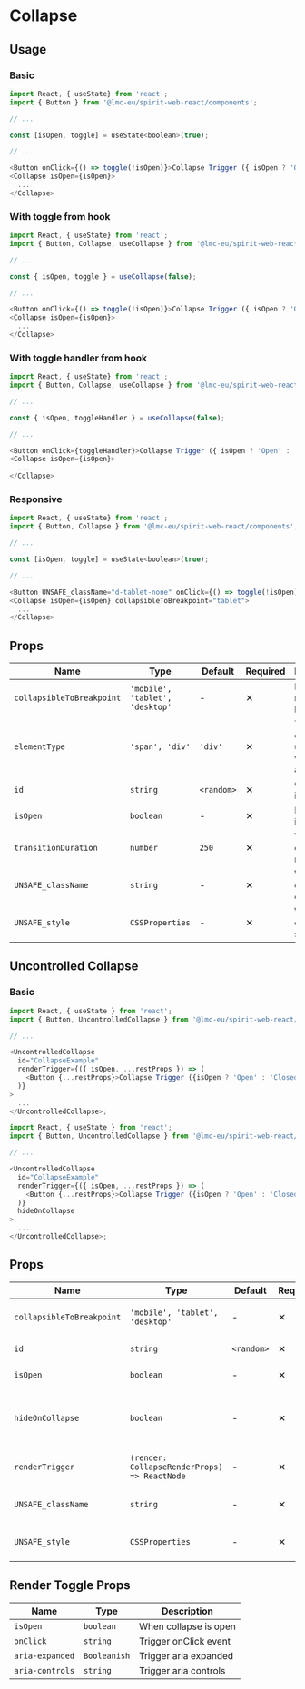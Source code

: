 # Collapse

## Usage

### Basic

```javascript
import React, { useState} from 'react';
import { Button } from '@lmc-eu/spirit-web-react/components';

// ...

const [isOpen, toggle] = useState<boolean>(true);

// ...

<Button onClick={() => toggle(!isOpen)}>Collapse Trigger ({ isOpen ? 'Open' : 'Closed' })</Button>
<Collapse isOpen={isOpen}>
  ...
</Collapse>
```

### With toggle from hook

```javascript
import React, { useState} from 'react';
import { Button, Collapse, useCollapse } from '@lmc-eu/spirit-web-react/components';

// ...

const { isOpen, toggle } = useCollapse(false);

// ...

<Button onClick={() => toggle(!isOpen)}>Collapse Trigger ({ isOpen ? 'Open' : 'Closed' })</Button>
<Collapse isOpen={isOpen}>
  ...
</Collapse>
```

### With toggle handler from hook

```javascript
import React, { useState} from 'react';
import { Button, Collapse, useCollapse } from '@lmc-eu/spirit-web-react/components';

// ...

const { isOpen, toggleHandler } = useCollapse(false);

// ...

<Button onClick={toggleHandler}>Collapse Trigger ({ isOpen ? 'Open' : 'Closed' })</Button>
<Collapse isOpen={isOpen}>
  ...
</Collapse>
```

### Responsive

```javascript
import React, { useState} from 'react';
import { Button, Collapse } from '@lmc-eu/spirit-web-react/components';

// ...

const [isOpen, toggle] = useState<boolean>(true);

// ...

<Button UNSAFE_className="d-tablet-none" onClick={() => toggle(!isOpen)}>Collapse Trigger ({ isOpen ? 'Open' : 'Closed' })</Button>
<Collapse isOpen={isOpen} collapsibleToBreakpoint="tablet">
  ...
</Collapse>
```

## Props

| Name                      | Type                            | Default    | Required | Description                                 |
| ------------------------- | ------------------------------- | ---------- | -------- | ------------------------------------------- |
| `collapsibleToBreakpoint` | `'mobile', 'tablet', 'desktop'` | -          | ✕        | Handle for responsive breakpoint            |
| `elementType`             | `'span', 'div'`                 | `'div'`    | ✕        | Type of element used as wrapper and content |
| `id`                      | `string`                        | `<random>` | ✕        | Component id                                |
| `isOpen`                  | `boolean`                       | -          | ✕        | Is open on initialization                   |
| `transitionDuration`      | `number`                        | `250`      | ✕        | Transition duration in miliseconds          |
| `UNSAFE_className`        | `string`                        | -          | ✕        | Wrapper custom class name                   |
| `UNSAFE_style`            | `CSSProperties`                 | -          | ✕        | Wrapper custom style                        |

## Uncontrolled Collapse

### Basic

```javascript
import React, { useState } from 'react';
import { Button, UncontrolledCollapse } from '@lmc-eu/spirit-web-react/components';

// ...

<UncontrolledCollapse
  id="CollapseExample"
  renderTrigger={({ isOpen, ...restProps }) => (
    <Button {...restProps}>Collapse Trigger ({isOpen ? 'Open' : 'Closed'})</Button>
  )}
>
  ...
</UncontrolledCollapse>;
```

```javascript
import React, { useState } from 'react';
import { Button, UncontrolledCollapse } from '@lmc-eu/spirit-web-react/components';

// ...

<UncontrolledCollapse
  id="CollapseExample"
  renderTrigger={({ isOpen, ...restProps }) => (
    <Button {...restProps}>Collapse Trigger ({isOpen ? 'Open' : 'Closed'})</Button>
  )}
  hideOnCollapse
>
  ...
</UncontrolledCollapse>;
```

## Props

| Name                      | Type                                         | Default    | Required | Description                            |
| ------------------------- | -------------------------------------------- | ---------- | -------- | -------------------------------------- |
| `collapsibleToBreakpoint` | `'mobile', 'tablet', 'desktop'`              | -          | ✕        | Handle for responsive breakpoint       |
| `id`                      | `string`                                     | `<random>` | ✕        | Component id                           |
| `isOpen`                  | `boolean`                                    | -          | ✕        | Is open on initialization              |
| `hideOnCollapse`          | `boolean`                                    | -          | ✕        | Hides button when content is displayed |
| `renderTrigger`           | `(render: CollapseRenderProps) => ReactNode` | -          | ✕        | Properties for trigger render          |
| `UNSAFE_className`        | `string`                                     | -          | ✕        | Wrapper custom classname               |
| `UNSAFE_style`            | `CSSProperties`                              | -          | ✕        | Wrapper custom style                   |

## Render Toggle Props

| Name            | Type         | Description           |
| --------------- | ------------ | --------------------- |
| `isOpen`        | `boolean`    | When collapse is open |
| `onClick`       | `string`     | Trigger onClick event |
| `aria-expanded` | `Booleanish` | Trigger aria expanded |
| `aria-controls` | `string`     | Trigger aria controls |
